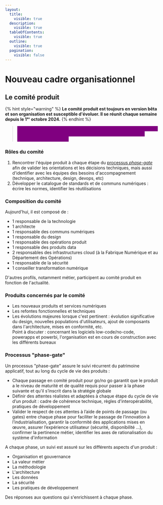 ```yaml
---
layout:
  title:
    visible: true
  description:
    visible: true
  tableOfContents:
    visible: true
  outline:
    visible: true
  pagination:
    visible: false
---
```


# Nouveau cadre organisationnel

## Le comité produit

{% hint style="warning" %}
**Le comité produit est toujours en version bêta et son organisation est susceptible d'évoluer. Il se réunit chaque semaine depuis le 1ᵉʳ octobre 2024.**
{% endhint %}

> <mark style="color:purple;background-color:purple;">**Le comité produit accompagne et soutient les équipes en identifiant leurs besoins, en les orientant, en les aidant et surtout en leur proposant des solutions.**</mark>

### Rôles du comité

1. Rencontrer l'équipe produit à chaque étape du [processus _phase-gate_](nouveau-cadre-organisationnel.md#processus-phase-gate) afin de valider les orientations et les décisions techniques, mais aussi d'identifier avec les équipes des besoins d'accompagnement (technique, architecture, design, devops, etc)
2. Développer le catalogue de standards et de communs numériques : écrire les normes, identifier les réutilisations

### Composition du comité

Aujourd'hui, il est composé de :

* 1 responsable de la technologie
* 1 architecte
* 1 responsable des communs numériques
* 1 responsable du design
* 1 responsable des opérations produit
* 1 responsable des produits data
* 2 responsables des infrastructures cloud (à la Fabrique Numérique et au Département des Opérations)
* 1 responsable de la sécurité
* 1 conseiller transformation numérique

D'autres profils, notamment métier, participent au comité produit en fonction de l'actualité.

### Produits concernés par le comité

* Les nouveaux produits et services numériques
* Les refontes fonctionnelles et techniques
* Les évolutions majeures lorsque c'est pertinent : évolution significative du design, nouvelles populations d'utilisateurs, ajout de composants dans l'architecture, mises en conformité, etc.\
  Point à discuter : concernant les logiciels low-code/no-code, powerapps et powerbi, l'organisation est en cours de construction avec les différents bureaux

### Processus "phase-gate"

Un processus "phase-gate" assure le suivi récurrent du patrimoine applicatif, tout au long du cycle de vie des produits :

* Chaque passage en comité produit pour go/no go garantit que le produit a le niveau de maturité et de qualité requis pour passer à la phase suivante et qu'il s’inscrit dans la stratégie globale
* Définir des attentes réalistes et adaptées à chaque étape du cycle de vie d’un produit​ : cadre de cohérence technique, règles d'interopérabilité, pratiques de développement​
* Valider le respect de ces attentes à l’aide de points de passage (ou gates) entre chaque phase​ pour faciliter le passage de l’innovation à l’industrialisation, garantir la conformité des applications mises en œuvre, assurer l’expérience utilisateur (sécurité, disponibilité …), confirmer la pertinence métier, identifier les axes de rationalisation du système d'information

A chaque phase, un suivi est assuré sur les différents aspects d'un produit :

* Organisation et gouvernance
* La valeur métier
* La méthodologie
* L'architecture
* Les données
* La sécurité
* Les pratiques de développement

Des réponses aux questions qui s'enrichissent à chaque phase.
